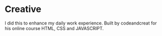 # Creative
I did this to enhance my daily work experience. Built by codeandcreat for his online course HTML, CSS and JAVASCRIPT. 
